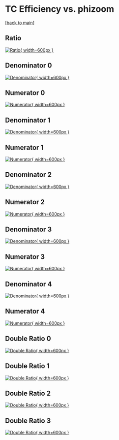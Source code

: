 # TC Efficiency vs. phizoom

[[back to main](./)]



## Ratio

[![Ratio](../mtv/var/TC_vtr_13_0_eff_phizoom.png){ width=600px }](../mtv/var/TC_vtr_13_0_eff_phizoom.pdf)

## Denominator 0

[![Denominator](../mtv/den/TC_vtr_13_0_eff_phizoom_den0.png){ width=600px }](../mtv/den/TC_vtr_13_0_eff_phizoom_den0.pdf)

## Numerator 0

[![Numerator](../mtv/num/TC_vtr_13_0_eff_phizoom_num0.png){ width=600px }](../mtv/num/TC_vtr_13_0_eff_phizoom_num0.pdf)

## Denominator 1

[![Denominator](../mtv/den/TC_vtr_13_0_eff_phizoom_den1.png){ width=600px }](../mtv/den/TC_vtr_13_0_eff_phizoom_den1.pdf)

## Numerator 1

[![Numerator](../mtv/num/TC_vtr_13_0_eff_phizoom_num1.png){ width=600px }](../mtv/num/TC_vtr_13_0_eff_phizoom_num1.pdf)

## Denominator 2

[![Denominator](../mtv/den/TC_vtr_13_0_eff_phizoom_den2.png){ width=600px }](../mtv/den/TC_vtr_13_0_eff_phizoom_den2.pdf)

## Numerator 2

[![Numerator](../mtv/num/TC_vtr_13_0_eff_phizoom_num2.png){ width=600px }](../mtv/num/TC_vtr_13_0_eff_phizoom_num2.pdf)

## Denominator 3

[![Denominator](../mtv/den/TC_vtr_13_0_eff_phizoom_den3.png){ width=600px }](../mtv/den/TC_vtr_13_0_eff_phizoom_den3.pdf)

## Numerator 3

[![Numerator](../mtv/num/TC_vtr_13_0_eff_phizoom_num3.png){ width=600px }](../mtv/num/TC_vtr_13_0_eff_phizoom_num3.pdf)

## Denominator 4

[![Denominator](../mtv/den/TC_vtr_13_0_eff_phizoom_den4.png){ width=600px }](../mtv/den/TC_vtr_13_0_eff_phizoom_den4.pdf)

## Numerator 4

[![Numerator](../mtv/num/TC_vtr_13_0_eff_phizoom_num4.png){ width=600px }](../mtv/num/TC_vtr_13_0_eff_phizoom_num4.pdf)

## Double Ratio 0

[![Double Ratio](../mtv/ratio/TC_vtr_13_0_eff_phizoom_ratio0.png){ width=600px }](../mtv/ratio/TC_vtr_13_0_eff_phizoom_ratio0.pdf)

## Double Ratio 1

[![Double Ratio](../mtv/ratio/TC_vtr_13_0_eff_phizoom_ratio1.png){ width=600px }](../mtv/ratio/TC_vtr_13_0_eff_phizoom_ratio1.pdf)

## Double Ratio 2

[![Double Ratio](../mtv/ratio/TC_vtr_13_0_eff_phizoom_ratio2.png){ width=600px }](../mtv/ratio/TC_vtr_13_0_eff_phizoom_ratio2.pdf)

## Double Ratio 3

[![Double Ratio](../mtv/ratio/TC_vtr_13_0_eff_phizoom_ratio3.png){ width=600px }](../mtv/ratio/TC_vtr_13_0_eff_phizoom_ratio3.pdf)

